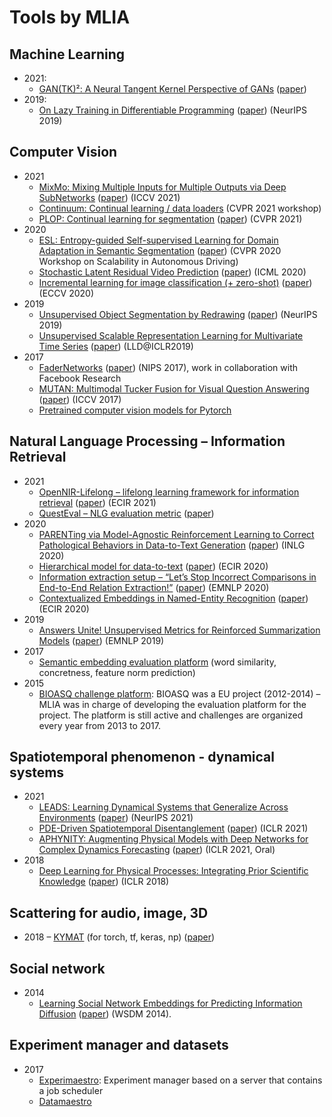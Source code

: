 # Tools by MLIA

## Machine Learning

- 2021:
  - [GAN(TK)²: A Neural Tangent Kernel Perspective of GANs](https://github.com/MLIA/gantk2) ([paper](https://arxiv.org/abs/2106.05566))
- 2019:
  - [On Lazy Training in Differentiable Programming](https://github.com/MLIA/lazy-training-CNN) ([paper](https://arxiv.org/abs/1812.07956)) (NeurIPS 2019) 

## Computer Vision

- 2021
  - [MixMo: Mixing Multiple Inputs for Multiple Outputs via Deep SubNetworks](https://github.com/MLIA/mixmo-pytorch) ([paper](https://arxiv.org/abs/2103.06132)) (ICCV 2021) 
  - [Continuum: Continual learning / data loaders](https://github.com/MLIA/continuum) (CVPR 2021 workshop)
  - [PLOP: Continual learning for segmentation](https://github.com/MLIA/CVPR2021_PLOP) ([paper](https://arxiv.org/abs/2011.11390)) (CVPR 2021)
- 2020
  - [ESL: Entropy-guided Self-supervised Learning for Domain Adaptation in Semantic Segmentation](https://github.com/MLIA/ESL) ([paper](https://arxiv.org/abs/2006.08658)) (CVPR 2020 Workshop on Scalability in Autonomous Driving)
  - [Stochastic Latent Residual Video Prediction](https://github.com/MLIA/srvp) ([paper](https://arxiv.org/abs/2002.09219)) (ICML 2020) 
  - [Incremental learning for image classification (+ zero-shot)](https://github.com/MLIA/incremental_learning.pytorch) ([paper](https://arxiv.org/abs/2004.13513)) (ECCV 2020)
- 2019
  - [Unsupervised Object Segmentation by Redrawing](https://github.com/MLIA/ReDO) ([paper](https://arxiv.org/abs/1905.13539)) (NeurIPS 2019)
  - [Unsupervised Scalable Representation Learning for Multivariate Time Series](https://github.com/MLIA/UnsupervisedScalableRepresentationLearningTimeSeries) ([paper](https://arxiv.org/abs/1901.10738)) (LLD@ICLR2019)
- 2017
  - [FaderNetworks](https://github.com/MLIA/FaderNetworks) ([paper](https://arxiv.org/abs/1706.00409)) (NIPS 2017), work in collaboration with Facebook Research
  - [MUTAN: Multimodal Tucker Fusion for Visual Question Answering](https://github.com/MLIA/vqa.pytorch) ([paper](https://arxiv.org/abs/1705.06676)) (ICCV 2017)
  - [Pretrained computer vision models for Pytorch](https://github.com/MLIA/pretrained-models.pytorch)
  
## Natural Language Processing – Information Retrieval

- 2021
  - [OpenNIR-Lifelong – lifelong learning framework for information retrieval](https://github.com/MLIA/OpenNIR-Lifelong) ([paper](https://arxiv.org/abs/2101.06984)) (ECIR 2021)
  - [QuestEval – NLG evaluation metric](https://github.com/MLIA/QuestEval) ([paper](https://arxiv.org/abs/2104.07560))
- 2020
  - [PARENTing via Model-Agnostic Reinforcement Learning to Correct Pathological Behaviors in Data-to-Text Generation](https://github.com/MLIA/PARENTing-rl) ([paper](https://arxiv.org/abs/2010.10866)) (INLG 2020)
  - [Hierarchical model for data-to-text](https://github.com/MLIA/data-to-text-hierarchical) ([paper](https://arxiv.org/abs/1912.10011)) (ECIR 2020)
  - [Information extraction setup – “Let’s Stop Incorrect Comparisons in End-to-End Relation Extraction!”](https://github.com/MLIA/sincere) ([paper](https://arxiv.org/abs/2009.10684)) (EMNLP 2020)
  - [Contextualized Embeddings in Named-Entity Recognition](https://github.com/MLIA/contener) ([paper](https://arxiv.org/abs/2001.08053)) (ECIR 2020)
- 2019 
  - [Answers Unite! Unsupervised Metrics for Reinforced Summarization Models](https://github.com/MLIA/summa-qa) ([paper](https://arxiv.org/abs/1909.01610)) (EMNLP 2019)
- 2017 
  - [Semantic embedding evaluation platform](https://github.com/MLIA/embedding_evaluation) (word similarity, concretness, feature norm prediction)
- 2015 
  - [BIOASQ challenge platform](http://www.bioasq.org/participate/challenges): BIOASQ was a EU project (2012-2014) – MLIA was in charge of developing the evaluation platform for the project. The platform is still active and challenges are organized every year from 2013 to 2017.

## Spatiotemporal phenomenon - dynamical systems

- 2021
  - [LEADS: Learning Dynamical Systems that Generalize Across Environments](https://github.com/MLIA/LEADS) ([paper](https://arxiv.org/abs/2106.04546)) (NeurIPS 2021)
  - [PDE-Driven Spatiotemporal Disentanglement](https://github.com/MLIA/spatiotemporal_variable_separation) ([paper](https://arxiv.org/abs/2008.01352)) (ICLR 2021)
  - [APHYNITY: Augmenting Physical Models with Deep Networks for Complex Dynamics Forecasting](https://github.com/MLIA/APHYNITY) ([paper](https://arxiv.org/abs/2010.04456)) (ICLR 2021, Oral)
- 2018
  - [Deep Learning for Physical Processes: Integrating Prior Scientific Knowledge](https://openreview.net/pdf?id=By4HsfWAZ) ([paper](https://arxiv.org/abs/1711.07970)) (ICLR 2018)

## Scattering for audio, image, 3D

- 2018 
  – [KYMAT](https://github.com/kymatio/kymatio) (for torch, tf, keras, np) ([paper](https://jmlr.org/papers/volume21/19-047/19-047.pdf))

## Social network

- 2014
  - [Learning Social Network Embeddings for Predicting Information Diffusion](https://github.com/ludc/social_network_diffusion_embeddings) ([paper](https://dl.acm.org/doi/10.1145/2556195.2556216)) (WSDM 2014).

## Experiment manager and datasets

- 2017
  - [Experimaestro](https://github.com/MLIA/experimaestro-python): Experiment manager based on a server that contains a job scheduler
  - [Datamaestro](https://github.com/MLIA/datamaestro)
